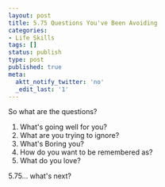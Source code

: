 ```yaml
---
layout: post
title: 5.75 Questions You've Been Avoiding
categories:
- Life Skills
tags: []
status: publish
type: post
published: true
meta:
  aktt_notify_twitter: 'no'
  _edit_last: '1'
---
```

So what are the questions?
<ol>
<li>What's going well for you?</li>
<li>What are you trying to ignore?</li>
<li>What's Boring you?</li>
<li>How do you want to be remembered as?</li>
<li>What do you love?</li>
</ol>
5.75… what's next?

<p style="text-align: center;"><object classid="clsid:d27cdb6e-ae6d-11cf-96b8-444553540000" width="480" height="385" codebase="http://download.macromedia.com/pub/shockwave/cabs/flash/swflash.cab#version=6,0,40,0"><param name="allowFullScreen" value="true" /><param name="allowscriptaccess" value="always" /><param name="src" value="http://www.youtube.com/v/IORNxFNtSxQ&hl=en_US&fs=1&" /><param name="allowfullscreen" value="true" /><embed type="application/x-shockwave-flash" width="480" height="385" src="http://www.youtube.com/v/IORNxFNtSxQ&hl=en_US&fs=1&" allowscriptaccess="always" allowfullscreen="true"></embed></object>
